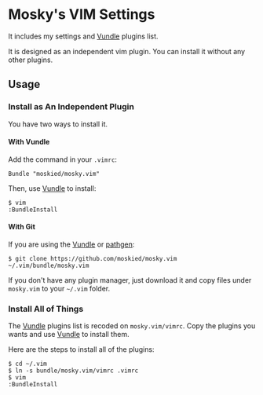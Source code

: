 Mosky's VIM Settings
====================

It includes my settings and [Vundle][] plugins list.

It is designed as an independent vim plugin. You can install it without any other plugins.

Usage
-----

### Install as An Independent Plugin

You have two ways to install it.

#### With Vundle

Add the command in your `.vimrc`:

    Bundle "moskied/mosky.vim"

Then, use [Vundle][] to install:

    $ vim
    :BundleInstall

#### With Git

If you are using the [Vundle][] or [pathgen][]:

    $ git clone https://github.com/moskied/mosky.vim ~/.vim/bundle/mosky.vim

If you don't have any plugin manager, just download it and copy files under `mosky.vim` to your `~/.vim` folder.

### Install All of Things

The [Vundle][] plugins list is recoded on `mosky.vim/vimrc`. Copy the plugins you wants and use [Vundle][] to install them.

Here are the steps to install all of the plugins:

    $ cd ~/.vim
    $ ln -s bundle/mosky.vim/vimrc .vimrc
    $ vim
    :BundleInstall

[Vundle]: https://github.com/gmarik/vundle/
[pathgen]: https://github.com/tpope/vim-pathogen
